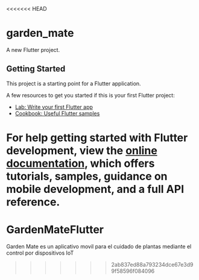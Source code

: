 <<<<<<< HEAD
# garden_mate

A new Flutter project.

## Getting Started

This project is a starting point for a Flutter application.

A few resources to get you started if this is your first Flutter project:

- [Lab: Write your first Flutter app](https://docs.flutter.dev/get-started/codelab)
- [Cookbook: Useful Flutter samples](https://docs.flutter.dev/cookbook)

For help getting started with Flutter development, view the
[online documentation](https://docs.flutter.dev/), which offers tutorials,
samples, guidance on mobile development, and a full API reference.
=======
# GardenMateFlutter
Garden Mate es un aplicativo movil para el cuidado de plantas mediante el control por dispositivos IoT
>>>>>>> 2ab837ed88a793234dce67e3d99f58596f084096
